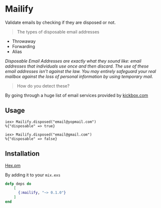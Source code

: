 # Mailify
Validate emails by checking if they are disposed or not. 

> The types of disposable email addresses

- Throwaway 
- Forwarding 
- Alias 

*Disposable Email Addresses are exactly what they sound like: email addresses that individuals use once and then discard. The use of these email addresses isn't against the law. You may entirely safeguard your real mailbox against the loss of personal information by using temporary mail.*

> How do you detect these?

By going through a huge list of email services provided by [kickbox.com](https://kickbox.com/)

## Usage

```
iex> Mailify.disposed("email@yopmail.com")
%{"disposable" => true}

iex> Mailify.disposed("email@gmail.com")
%{"disposable" => false}
```

## Installation
[Hex.pm](https://hex.pm/packages/mailify)

By adding it to your `mix.exs`

```elixir
defp deps do
    [
      {:mailify, "~> 0.1.0"}
    ]
end
```